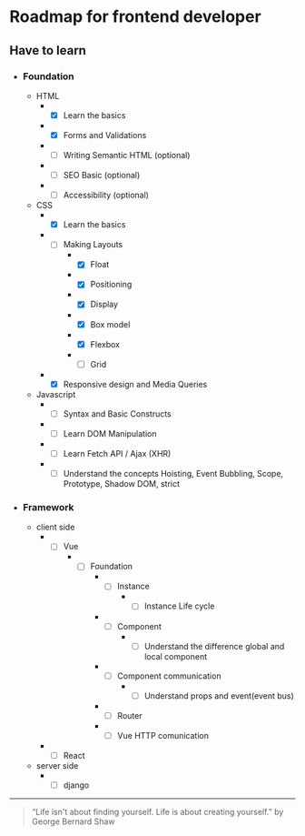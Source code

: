# Roadmap for frontend developer

## Have to learn
- ### Foundation
    - HTML
        - - [x] Learn the basics
        - - [x] Forms and Validations
        - - [ ] Writing Semantic HTML (optional)
        - - [ ] SEO Basic (optional)
        - - [ ] Accessibility (optional)
    - CSS
        - - [x] Learn the basics
        - - [ ] Making Layouts
            - - [x] Float
            - - [x] Positioning
            - - [x] Display
            - - [x] Box model
            - - [x] Flexbox
            - - [ ] Grid
        - - [x] Responsive design and Media Queries
    - Javascript
        - - [ ] Syntax and Basic Constructs
        - - [ ] Learn DOM Manipulation
        - - [ ] Learn Fetch API / Ajax (XHR)
        - - [ ] Understand the concepts Hoisting, Event Bubbling, Scope, Prototype, Shadow DOM, strict

- ### Framework
    - client side
        - - [ ] Vue
            - - [ ] Foundation
                - - [ ] Instance
                    - - [ ] Instance Life cycle
                - - [ ] Component
                    - - [ ] Understand the difference global and local component
                - - [ ] Component communication
                    - - [ ] Understand props and event(event bus)
                - - [ ] Router
                - - [ ] Vue HTTP comunication
        - - [ ] React
    
    - server side
        - - [ ] django

---
> “Life isn't about finding yourself. Life is about creating yourself.”
> by George Bernard Shaw